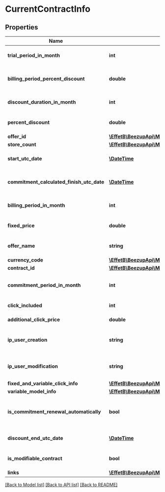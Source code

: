 # CurrentContractInfo

## Properties
Name | Type | Description | Notes
------------ | ------------- | ------------- | -------------
**trial_period_in_month** | **int** | The trial period in month | [optional] 
**billing_period_percent_discount** | **double** | The percent discount related to the billing period | [optional] 
**discount_duration_in_month** | **int** | The discount duration in month | [optional] 
**percent_discount** | **double** | The percent of the discount | [optional] 
**offer_id** | [**\EffetB\BeezupApi\Model\OfferId**](OfferId.md) |  | [optional] 
**store_count** | [**\EffetB\BeezupApi\Model\StoreCount**](StoreCount.md) |  | [optional] 
**start_utc_date** | [**\DateTime**](\DateTime.md) | The start date of your contract | [optional] 
**commitment_calculated_finish_utc_date** | [**\DateTime**](\DateTime.md) | The calculated end date of commitment | [optional] 
**billing_period_in_month** | **int** | The billing period in month | [optional] 
**fixed_price** | **double** | The fixed price of your contract | [optional] 
**offer_name** | **string** | The offer name based on /offers | [optional] 
**currency_code** | [**\EffetB\BeezupApi\Model\BeezUPCommonCurrencyCode**](BeezUPCommonCurrencyCode.md) |  | [optional] 
**contract_id** | [**\EffetB\BeezupApi\Model\ContractId**](ContractId.md) |  | [optional] 
**commitment_period_in_month** | **int** | The commitment period in month | [optional] 
**click_included** | **int** | The click included | [optional] 
**additional_click_price** | **double** | Additional click price | [optional] 
**ip_user_creation** | **string** | The IP of the user who creates the contract | [optional] 
**ip_user_modification** | **string** | The IP of the user who modified the contract | [optional] 
**fixed_and_variable_click_info** | [**\EffetB\BeezupApi\Model\FixedAndVariableClickModelInfo**](FixedAndVariableClickModelInfo.md) |  | [optional] 
**variable_model_info** | [**\EffetB\BeezupApi\Model\VariableModelInfo**](VariableModelInfo.md) |  | [optional] 
**is_commitment_renewal_automatically** | **bool** | Is commitment is automatically renewed | [optional] 
**discount_end_utc_date** | [**\DateTime**](\DateTime.md) | The end of your discount | [optional] 
**is_modifiable_contract** | **bool** | Is the contract is modifiable ? | [optional] 
**links** | [**\EffetB\BeezupApi\Model\CurrentContractInfoLinks**](CurrentContractInfoLinks.md) |  | 

[[Back to Model list]](../README.md#documentation-for-models) [[Back to API list]](../README.md#documentation-for-api-endpoints) [[Back to README]](../README.md)


